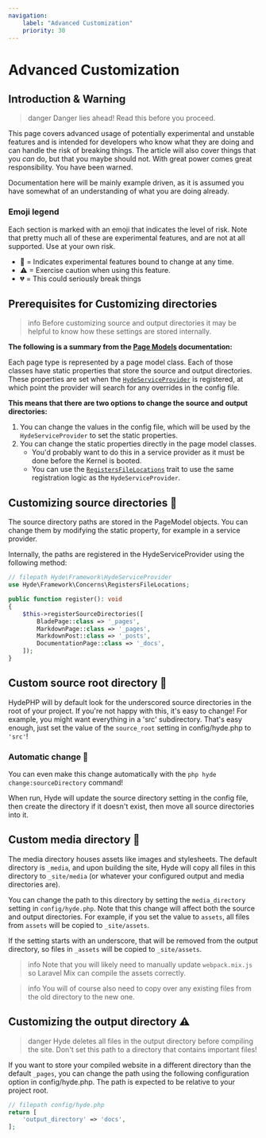 ```yaml
---
navigation:
    label: "Advanced Customization"
    priority: 30
---
```


# Advanced Customization

## Introduction & Warning

>danger Danger lies ahead! Read this before you proceed.

This page covers advanced usage of potentially experimental and unstable features and is intended for developers
who know what they are doing and can handle the risk of breaking things. The article will also cover things
that you _can_ do, but that you maybe should not. With great power comes great responsibility. You have been warned.

Documentation here will be mainly example driven, as it is assumed you have somewhat of an understanding of what you are doing already.

### Emoji legend

Each section is marked with an emoji that indicates the level of risk. Note that pretty much all of these
are experimental features, and are not at all supported. Use at your own risk.

- 🧪 = Indicates experimental features bound to change at any time.
- ⚠ = Exercise caution when using this feature.
- 💔 = This could seriously break things


## Prerequisites for Customizing directories

>info Before customizing source and output directories it may be helpful to know how these settings are stored internally.

**The following is a summary from the [Page Models](page-models) documentation:**

Each page type is represented by a page model class. Each of those classes have static properties that store the source and output directories.
These properties are set when the [`HydeServiceProvider`](https://github.com/hydephp/framework/blob/master/src/Framework/HydeServiceProvider.php) is registered, at which point the provider will search for any overrides in the config file.

**This means that there are two options to change the source and output directories:**
1. You can change the values in the config file, which will be used by the `HydeServiceProvider` to set the static properties.
2. You can change the static properties directly in the page model classes.
   - You'd probably want to do this in a service provider as it must be done before the Kernel is booted.
   - You can use the [`RegistersFileLocations`](https://github.com/hydephp/framework/blob/master/src/Framework/Concerns/RegistersFileLocations.php) trait to use the same registration logic as the `HydeServiceProvider`.

## Customizing source directories 🧪

The source directory paths are stored in the PageModel objects.
You can change them by modifying the static property, for example in a service provider.

Internally, the paths are registered in the HydeServiceProvider using the following method:

```php
// filepath Hyde\Framework\HydeServiceProvider
use Hyde\Framework\Concerns\RegistersFileLocations;

public function register(): void
{
    $this->registerSourceDirectories([
        BladePage::class => '_pages',
        MarkdownPage::class => '_pages',
        MarkdownPost::class => '_posts',
        DocumentationPage::class => '_docs',
    ]);
}
```


## Custom source root directory 🧪

HydePHP will by default look for the underscored source directories in the root of your project.
If you're not happy with this, it's easy to change! For example, you might want everything in a 'src'
subdirectory. That's easy enough, just set the value of the `source_root` setting in config/hyde.php to `'src'`!

### Automatic change 🧪

You can even make this change automatically with the `php hyde change:sourceDirectory` command!

When run, Hyde will update the source directory setting in the config file, then create the directory if it doesn't exist, then move all source directories into it.


## Custom media directory 🧪

The media directory houses assets like images and stylesheets. The default directory is `_media`, and upon building the site,
Hyde will copy all files in this directory to `_site/media` (or whatever your configured output and media directories are).

You can change the path to this directory by setting the `media_directory` setting in `config/hyde.php`.
Note that this change will affect both the source and output directories. For example, if you set the value to `assets`,
all files from `assets` will be copied to `_site/assets`.

If the setting starts with an underscore, that will be removed from the output directory, so files in `_assets` will be copied to `_site/assets`.

>info Note that you will likely need to manually update `webpack.mix.js` so Laravel Mix can compile the assets correctly.

>info You will of course also need to copy over any existing files from the old directory to the new one.


## Customizing the output directory ⚠

>danger Hyde deletes all files in the output directory before compiling the site. Don't set this path to a directory that contains important files!

If you want to store your compiled website in a different directory than
the default `_pages`, you can change the path using the following configuration option in config/hyde.php. The path is expected to be relative to your project root.

```php
// filepath config/hyde.php
return [
    'output_directory' => 'docs',
];
```
